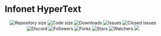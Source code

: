 # Infonet HyperText
<p align="center">
  <a><img src="https://img.shields.io/github/repo-size/MaxTechnics/Infonet-HyperText" alt="Repository size"></a>
  <a><img src="https://img.shields.io/github/languages/code-size/MaxTechnics/Infonet-HyperText" alt="Code size"></a>
  <a><img src="https://img.shields.io/github/downloads/MaxTechnics/Infonet-HyperText/total" alt="Downloads"></a>
  <a><img src="https://img.shields.io/github/issues/MaxTechnics/Infonet-HyperText" alt="Issues"></a>
  <a><img src="https://img.shields.io/github/issues-closed/MaxTechnics/Infonet-HyperText" alt="Closed issues"></a>
  <a><img src="https://img.shields.io/discord/592103938958819341?label=Discord&logo=Discord" alt="Discord"></a>
  <a><img src="https://img.shields.io/github/followers/MaxTechnics" alt="Followers"></a>
  <a><img src="https://img.shields.io/github/forks/MaxTechnics/Infonet-HyperText?label=forks" alt="Forks"></a>
  <a><img src="https://img.shields.io/github/stars/MaxTechnics/Infonet-HyperText?style=Stars" alt="Stars"></a>
  <a><img src="https://img.shields.io/github/watchers/MaxTechnics/Infonet-HyperText?label=watchers" alt="Watchers"></a>
  <a><img src="https://img.shields.io/netlify/b03dea6b-b59c-4112-a0ba-89469d96acd2" alt"Netlify"></a>
</p>
